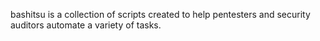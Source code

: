 bashitsu is a collection of scripts created to help pentesters and security auditors automate a variety of tasks.